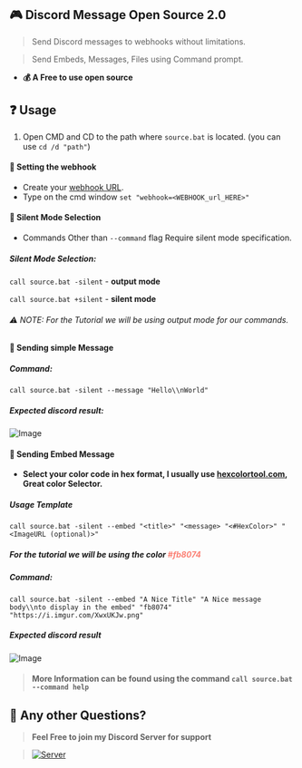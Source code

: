 ## 🎮 Discord Message Open Source 2.0
> Send Discord messages to webhooks without limitations.

> Send Embeds, Messages, Files using Command prompt.

- **💰 A Free to use open source**

## ❓ Usage
1. Open CMD and CD to the path where `source.bat` is located.
   (you can use `cd /d "path"`)

#### 🔗 Setting the webhook
- Create your [webhook URL](https://support.discord.com/hc/en-us/articles/228383668-Intro-to-Webhooks).
- Type on the cmd window `set "webhook=<WEBHOOK_url_HERE>"`

#### 🧯 Silent Mode Selection
- Commands Other than `--command` flag Require silent mode specification.

##### Silent Mode Selection:

`call source.bat -silent` - **output mode**

`call source.bat +silent` - **silent mode**

###### ⚠ NOTE: For the Tutorial we will be using output mode for our commands.

#### 📩 Sending simple Message
##### Command:
`call source.bat -silent --message "Hello\\nWorld"`
##### Expected discord result:
![Image](https://i.imgur.com/0vGMTlh.png)

#### 📨 Sending Embed Message
- **Select your color code in hex format, I usually use [hexcolortool.com](https://www.hexcolortool.com/), Great color Selector.** 
##### Usage Template
`call source.bat -silent --embed "<title>" "<message> "<#HexColor>" "<ImageURL (optional)>"`

##### For the tutorial we will be using the color <span style="color: #fb8074">#fb8074</span>

##### Command:
`call source.bat -silent --embed "A Nice Title" "A Nice message body\\nto display in the embed" "fb8074" "https://i.imgur.com/XwxUKJw.png"`

##### Expected discord result
![Image](https://i.imgur.com/BxEY4XI.png)

> #### More Information can be found using the command `call source.bat --command help`

## 💬 Any other Questions?
> **Feel Free to join my Discord Server for support**

><a href="https://discord.gg/GFvXSwZ" rel="Discord Server">![Server](https://img.shields.io/discord/847289537566474250.svg?label=Discord&amp;colorB=7289DA)</a>
